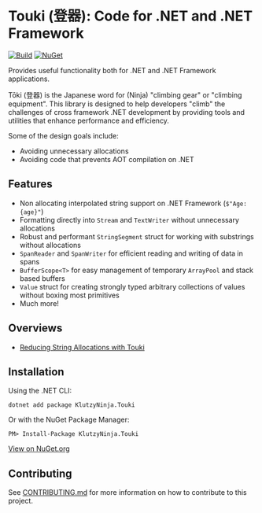 ﻿# Touki (登器): Code for .NET and .NET Framework

[![Build](https://github.com/JeremyKuhne/touki/actions/workflows/dotnet.yml/badge.svg)](https://github.com/JeremyKuhne/touki/actions/workflows/dotnet.yml)
[![NuGet](https://img.shields.io/nuget/v/KlutzyNinja.Touki.svg)](https://www.nuget.org/packages/KlutzyNinja.Touki/)

Provides useful functionality both for .NET and .NET Framework applications.

Tōki (登器) is the Japanese word for (Ninja) "climbing gear" or "climbing equipment". This library is designed to help
developers "climb" the challenges of cross framework .NET development by providing tools and utilities that enhance
performance and efficiency.

Some of the design goals include:

- Avoiding unnecessary allocations
- Avoiding code that prevents AOT compilation on .NET

## Features

- Non allocating interpolated string support on .NET Framework (`$"Age: {age}"`)
- Formatting directly into `Stream` and `TextWriter` without unnecessary allocations
- Robust and performant `StringSegment` struct for working with substrings without allocations
- `SpanReader` and `SpanWriter` for efficient reading and writing of data in spans
- `BufferScope<T>` for easy management of temporary `ArrayPool` and stack based buffers
- `Value` struct for creating strongly typed arbitrary collections of values without boxing most primitives
- Much more!

## Overviews

- [Reducing String Allocations with Touki](docs/strings.md)

## Installation

Using the .NET CLI:

```
dotnet add package KlutzyNinja.Touki
```

Or with the NuGet Package Manager:

```
PM> Install-Package KlutzyNinja.Touki
```

[View on NuGet.org](https://www.nuget.org/packages/KlutzyNinja.Touki/)

## Contributing

See [CONTRIBUTING.md](CONTRIBUTING.md) for more information on how to contribute to this project.
